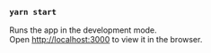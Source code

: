 ### `yarn start`
Runs the app in the development mode.\
Open [http://localhost:3000](http://localhost:3000) to view it in the browser.